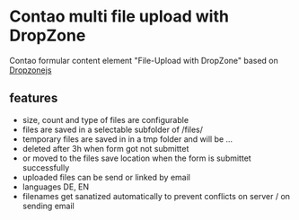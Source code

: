 # Contao multi file upload with DropZone
Contao formular content element "File-Upload with DropZone" based on [Dropzonejs](ttp://www.dropzonejs.com/)


## features
* size, count and type of files are configurable
* files are saved in a selectable subfolder of /files/
* temporary files are saved in in a tmp folder and will be ...
 *  deleted after 3h when form got not submittet
 *  or moved to the files save location when the form is submittet successfully 
* uploaded files can be send or linked by email
* languages DE, EN
* filenames get sanatized automatically to prevent conflicts on server / on sending email
